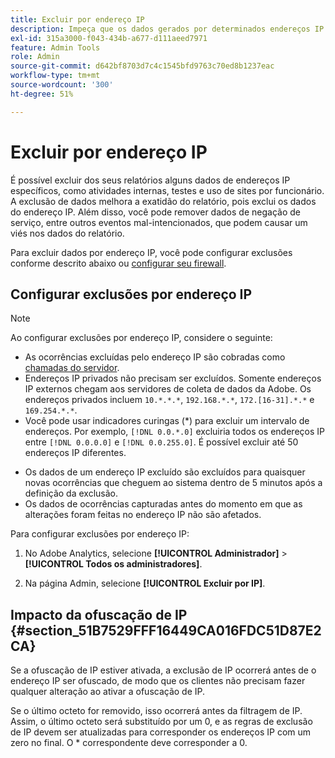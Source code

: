 ```yaml
---
title: Excluir por endereço IP
description: Impeça que os dados gerados por determinados endereços IP apareçam nos relatórios.
exl-id: 315a3000-f043-434b-a677-d111aeed7971
feature: Admin Tools
role: Admin
source-git-commit: d642bf8703d7c4c1545bfd9763c70ed8b1237eac
workflow-type: tm+mt
source-wordcount: '300'
ht-degree: 51%

---
```


# Excluir por endereço IP

É possível excluir dos seus relatórios alguns dados de endereços IP específicos, como atividades internas, testes e uso de sites por funcionário. A exclusão de dados melhora a exatidão do relatório, pois exclui os dados do endereço IP. Além disso, você pode remover dados de negação de serviço, entre outros eventos mal-intencionados, que podem causar um viés nos dados do relatório.

Para excluir dados por endereço IP, você pode configurar exclusões conforme descrito abaixo ou [configurar seu firewall](/help/technotes/ip-addresses.md).

## Configurar exclusões por endereço IP

>[!NOTE]
>
>Ao configurar exclusões por endereço IP, considere o seguinte:
>
>* As ocorrências excluídas pelo endereço IP são cobradas como [chamadas do servidor](https://experienceleague.adobe.com/docs/analytics/technotes/terms.html?lang=pt-BR).
>* Endereços IP privados não precisam ser excluídos. Somente endereços IP externos chegam aos servidores de coleta de dados da Adobe. Os endereços privados incluem `10.*.*.*`, `192.168.*.*`, `172.[16-31].*.*` e `169.254.*.*`.
>* Você pode usar indicadores curingas (&#42;) para excluir um intervalo de endereços. Por exemplo, `[!DNL 0.0.*.0]` excluiria todos os endereços IP entre `[!DNL 0.0.0.0]` e `[!DNL 0.0.255.0]`. É possível excluir até 50 endereços IP diferentes.
* Os dados de um endereço IP excluído são excluídos para quaisquer novas ocorrências que cheguem ao sistema dentro de 5 minutos após a definição da exclusão.
* Os dados de ocorrências capturadas antes do momento em que as alterações foram feitas no endereço IP não são afetados.
>

Para configurar exclusões por endereço IP:

1. No Adobe Analytics, selecione **[!UICONTROL Administrador]** > **[!UICONTROL Todos os administradores]**.

1. Na página Admin, selecione **[!UICONTROL Excluir por IP]**.




## Impacto da ofuscação de IP {#section_51B7529FFF16449CA016FDC51D87E2CA}

Se a ofuscação de IP estiver ativada, a exclusão de IP ocorrerá antes de o endereço IP ser ofuscado, de modo que os clientes não precisam fazer qualquer alteração ao ativar a ofuscação de IP.

Se o último octeto for removido, isso ocorrerá antes da filtragem de IP. Assim, o último octeto será substituído por um 0, e as regras de exclusão de IP devem ser atualizadas para corresponder os endereços IP com um zero no final. O &#42; correspondente deve corresponder a 0.
